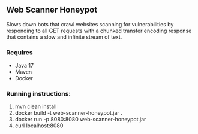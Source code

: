 ## Web Scanner Honeypot
Slows down bots that crawl websites scanning for vulnerabilities by responding to all GET requests with a chunked transfer encoding response that contains a slow and  infinite stream of text.
### Requires
- Java 17
- Maven
- Docker
### Running instructions:
1. mvn clean install
2. docker build -t web-scanner-honeypot.jar .
3. docker run -p 8080:8080 web-scanner-honeypot.jar
4. curl localhost:8080

